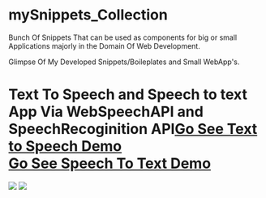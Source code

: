 # mySnippets_Collection
Bunch Of Snippets That can be used as  components for big or small Applications majorly in the Domain Of Web Development.


Glimpse Of My Developed Snippets/Boileplates and Small WebApp's.


<b>Text To Speech and Speech to text App Via WebSpeechAPI and SpeechRecoginition API</b><a href="https://ggdr95sya4uxdleymuw2qw-on.drv.tw/text-speech_via_WebSpeechAPIby_Jasmeet/WebSpeechAPI_text-speech/"><b>Go See Text to Speech Demo </b></a><br><a href="https://ggdr95sya4uxdleymuw2qw-on.drv.tw/speech-text/Speech-text_speechRecoginitionremakeby_Jasmeet/"><b>Go See Speech To Text Demo</b></a>
================================================


<img src="https://user-images.githubusercontent.com/67728575/95678184-b0b67d80-0be8-11eb-9336-4a125e8af176.png">




<img src="https://user-images.githubusercontent.com/67728575/95678222-e2c7df80-0be8-11eb-8ae5-f0e172efa4d7.png">
